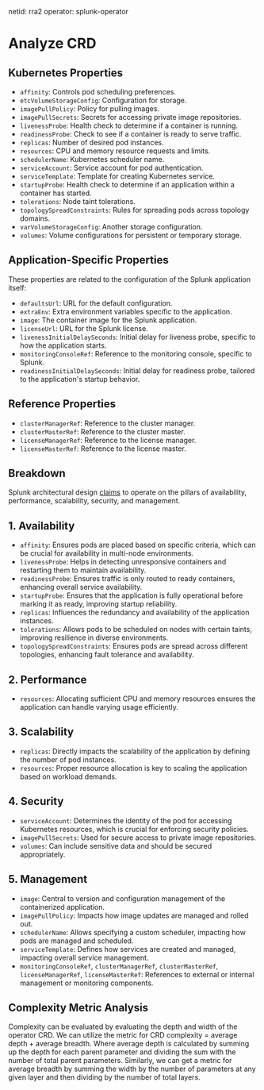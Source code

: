 netid: rra2
operator: splunk-operator

# Analyze CRD
## Kubernetes Properties

- `affinity`: Controls pod scheduling preferences.
- `etcVolumeStorageConfig`: Configuration for storage.
- `imagePullPolicy`: Policy for pulling images.
- `imagePullSecrets`: Secrets for accessing private image repositories.
- `livenessProbe`: Health check to determine if a container is running.
- `readinessProbe`: Check to see if a container is ready to serve traffic.
- `replicas`: Number of desired pod instances.
- `resources`: CPU and memory resource requests and limits.
- `schedulerName`: Kubernetes scheduler name.
- `serviceAccount`: Service account for pod authentication.
- `serviceTemplate`: Template for creating Kubernetes service.
- `startupProbe`: Health check to determine if an application within a container has started.
- `tolerations`: Node taint tolerations.
- `topologySpreadConstraints`: Rules for spreading pods across topology domains.
- `varVolumeStorageConfig`: Another storage configuration.
- `volumes`: Volume configurations for persistent or temporary storage.

## Application-Specific Properties
These properties are related to the configuration of the Splunk application itself:

- `defaultsUrl`: URL for the default configuration.
- `extraEnv`: Extra environment variables specific to the application.
- `image`: The container image for the Splunk application.
- `licenseUrl`: URL for the Splunk license.
- `livenessInitialDelaySeconds`: Initial delay for liveness probe, specific to how the application starts.
- `monitoringConsoleRef`: Reference to the monitoring console, specific to Splunk.
- `readinessInitialDelaySeconds`: Initial delay for readiness probe, tailored to the application's startup behavior.

## Reference Properties

- `clusterManagerRef`: Reference to the cluster manager.
- `clusterMasterRef`: Reference to the cluster master.
- `licenseManagerRef`: Reference to the license manager.
- `licenseMasterRef`: Reference to the license master.
  


## Breakdown
Splunk architectural design [claims](https://www.splunk.com/en_us/pdfs/tech-brief/splunk-validated-architectures.pdf) to operate on the pillars of availability, performance, scalability, security, and management. 

## 1. Availability
- `affinity`: Ensures pods are placed based on specific criteria, which can be crucial for availability in multi-node environments.
- `livenessProbe`: Helps in detecting unresponsive containers and restarting them to maintain availability.
- `readinessProbe`: Ensures traffic is only routed to ready containers, enhancing overall service availability.
- `startupProbe`: Ensures that the application is fully operational before marking it as ready, improving startup reliability.
- `replicas`: Influences the redundancy and availability of the application instances.
- `tolerations`: Allows pods to be scheduled on nodes with certain taints, improving resilience in diverse environments.
- `topologySpreadConstraints`: Ensures pods are spread across different topologies, enhancing fault tolerance and availability.

## 2. Performance
- `resources`: Allocating sufficient CPU and memory resources ensures the application can handle varying usage efficiently.

## 3. Scalability
- `replicas`: Directly impacts the scalability of the application by defining the number of pod instances.
- `resources`: Proper resource allocation is key to scaling the application based on workload demands.

## 4. Security
- `serviceAccount`: Determines the identity of the pod for accessing Kubernetes resources, which is crucial for enforcing security policies.
- `imagePullSecrets`: Used for secure access to private image repositories.
- `volumes`: Can include sensitive data and should be secured appropriately.

## 5. Management
- `image`: Central to version and configuration management of the containerized application.
- `imagePullPolicy`: Impacts how image updates are managed and rolled out.
- `schedulerName`: Allows specifying a custom scheduler, impacting how pods are managed and scheduled.
- `serviceTemplate`: Defines how services are created and managed, impacting overall service management.
- `monitoringConsoleRef`, `clusterManagerRef`, `clusterMasterRef`, `licenseManagerRef`, `licenseMasterRef`: References to external or internal management or monitoring components.


## Complexity Metric Analysis
Complexity can be evaluated by evaluating the depth and width of the operator CRD. We can utilize the metric for CRD complexity = average depth + average breadth. Where average depth is calculated by summing up the depth for each parent parameter and dividing the sum with the number of total parent parameters. Similarly, we can get a metric for average breadth by summing the width by the number of parameters at any given layer and then dividing by the number of total layers.
